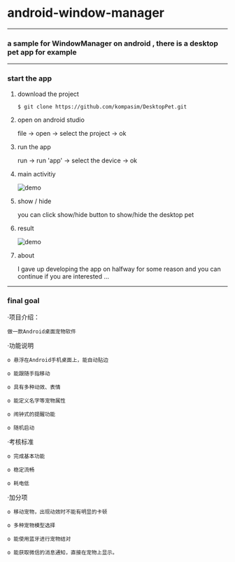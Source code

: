 # android-window-manager 




--- 
### a sample for WindowManager on android , there is a desktop pet app for example
---
###  start the app  

1. download the project

    `$ git clone https://github.com/kompasim/DesktopPet.git`

2. open on android studio

    file -> open -> select the project -> ok

3. run the app

    run -> run 'app' -> select the device -> ok

4. main activitiy

    ![demo](http://d3.freep.cn/3tb_160429000143bshn562971.jpg)

5. show / hide

    you can click show/hide button to show/hide the desktop pet

6. result

    ![demo](http://d2.freep.cn/3tb_160429000144bshn562971.jpg)

7. about

    I gave up developing the app on halfway for some reason and you can continue if you are interested ...

---
### final goal

·项目介绍：

    做一款Android桌面宠物软件

·功能说明

    o 悬浮在Android手机桌面上，能自动贴边

    o 能跟随手指移动

    o 具有多种动效、表情

    o 能定义名字等宠物属性

    o 闹钟式的提醒功能

    o 随机启动

·考核标准

    o 完成基本功能

    o 稳定流畅

    o 耗电低

·加分项

    o 移动宠物，出现动效时不能有明显的卡顿

    o 多种宠物模型选择

    o 能使用蓝牙进行宠物结对

    o 能获取微信的消息通知，直接在宠物上显示。
